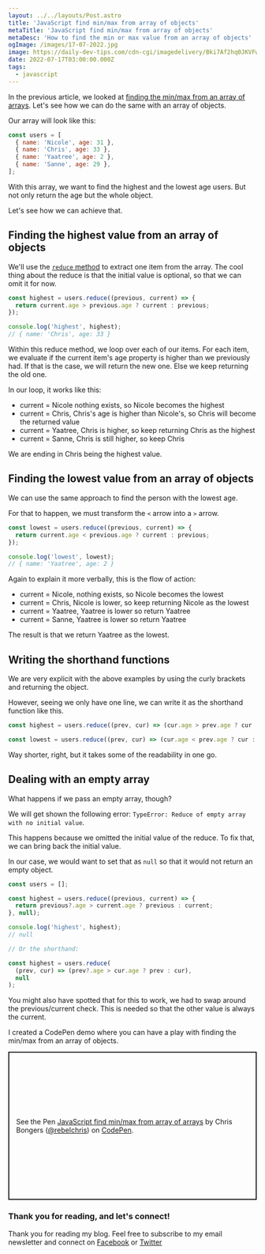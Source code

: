 ```yaml
---
layout: ../../layouts/Post.astro
title: 'JavaScript find min/max from array of objects'
metaTitle: 'JavaScript find min/max from array of objects'
metaDesc: 'How to find the min or max value from an array of objects'
ogImage: /images/17-07-2022.jpg
image: https://daily-dev-tips.com/cdn-cgi/imagedelivery/Bki7Af2hq0JKVFw1XYYMQg/1175c07f-870c-4343-a52b-988575671100
date: 2022-07-17T03:00:00.000Z
tags:
  - javascript
---
```


In the previous article, we looked at [finding the min/max from an array of arrays](https://daily-dev-tips.com/posts/javascript-find-min-max-from-array-of-arrays/). Let's see how we can do the same with an array of objects.

Our array will look like this:

```js
const users = [
  { name: 'Nicole', age: 31 },
  { name: 'Chris', age: 33 },
  { name: 'Yaatree', age: 2 },
  { name: 'Sanne', age: 29 },
];
```

With this array, we want to find the highest and the lowest age users.
But not only return the age but the whole object.

Let's see how we can achieve that.

## Finding the highest value from an array of objects

We'll use the [`reduce` method](https://daily-dev-tips.com/posts/javascript-reduce-method/) to extract one item from the array. The cool thing about the reduce is that the initial value is optional, so that we can omit it for now.

```js
const highest = users.reduce((previous, current) => {
  return current.age > previous.age ? current : previous;
});

console.log('highest', highest);
// { name: 'Chris', age: 33 }
```

Within this reduce method, we loop over each of our items. For each item, we evaluate if the current item's age property is higher than we previously had.
If that is the case, we will return the new one. Else we keep returning the old one.

In our loop, it works like this:

- current = Nicole nothing exists, so Nicole becomes the highest
- current = Chris, Chris's age is higher than Nicole's, so Chris will become the returned value
- current = Yaatree, Chris is higher, so keep returning Chris as the highest
- current = Sanne, Chris is still higher, so keep Chris

We are ending in Chris being the highest value.

## Finding the lowest value from an array of objects

We can use the same approach to find the person with the lowest age.

For that to happen, we must transform the `<` arrow into a `>` arrow.

```js
const lowest = users.reduce((previous, current) => {
  return current.age < previous.age ? current : previous;
});

console.log('lowest', lowest);
// { name: 'Yaatree', age: 2 }
```

Again to explain it more verbally, this is the flow of action:

- current = Nicole, nothing exists, so Nicole becomes the lowest
- current = Chris, Nicole is lower, so keep returning Nicole as the lowest
- current = Yaatree, Yaatree is lower so return Yaatree
- current = Sanne, Yaatree is lower so return Yaatree

The result is that we return Yaatree as the lowest.

## Writing the shorthand functions

We are very explicit with the above examples by using the curly brackets and returning the object.

However, seeing we only have one line, we can write it as the shorthand function like this.

```js
const highest = users.reduce((prev, cur) => (cur.age > prev.age ? cur : prev));

const lowest = users.reduce((prev, cur) => (cur.age < prev.age ? cur : prev));
```

Way shorter, right, but it takes some of the readability in one go.

## Dealing with an empty array

What happens if we pass an empty array, though?

We will get shown the following error: `TypeError: Reduce of empty array with no initial value`.

This happens because we omitted the initial value of the reduce.
To fix that, we can bring back the initial value.

In our case, we would want to set that as `null` so that it would not return an empty object.

```js
const users = [];

const highest = users.reduce((previous, current) => {
  return previous?.age > current.age ? previous : current;
}, null);

console.log('highest', highest);
// null

// Or the shorthand:

const highest = users.reduce(
  (prev, cur) => (prev?.age > cur.age ? prev : cur),
  null
);
```

You might also have spotted that for this to work, we had to swap around the previous/current check.
This is needed so that the other value is always the current.

I created a CodePen demo where you can have a play with finding the min/max from an array of objects.

<p class="codepen" data-height="300" data-default-tab="js,result" data-slug-hash="JjLGmGQ" data-user="rebelchris" style="height: 300px; box-sizing: border-box; display: flex; align-items: center; justify-content: center; border: 2px solid; margin: 1em 0; padding: 1em;">
  <span>See the Pen <a href="https://codepen.io/rebelchris/pen/JjLGmGQ">
  JavaScript find min/max from array of arrays</a> by Chris Bongers (<a href="https://codepen.io/rebelchris">@rebelchris</a>)
  on <a href="https://codepen.io">CodePen</a>.</span>
</p>
<script async src="https://cpwebassets.codepen.io/assets/embed/ei.js"></script>

### Thank you for reading, and let's connect!

Thank you for reading my blog. Feel free to subscribe to my email newsletter and connect on [Facebook](https://www.facebook.com/DailyDevTipsBlog) or [Twitter](https://twitter.com/DailyDevTips1)

